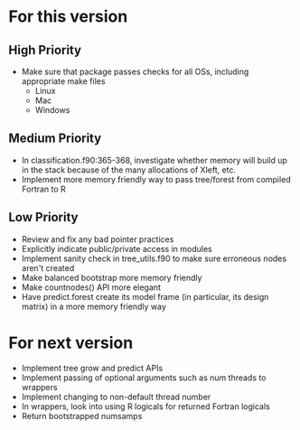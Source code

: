 
For this version
================

High Priority
-------------
* Make sure that package passes checks for all OSs, including appropriate make files
	* Linux
	* Mac
	* Windows


Medium Priority
---------------
* In classification.f90:365-368, investigate whether memory will build up in the stack because of the many allocations of Xleft, etc.
* Implement more memory friendly way to pass tree/forest from compiled Fortran to R


Low Priority
------------
* Review and fix any bad pointer practices
* Explicitly indicate public/private access in modules
* Implement sanity check in tree_utils.f90 to make sure erroneous nodes aren't created
* Make balanced bootstrap more memory friendly
* Make countnodes() API more elegant
* Have predict.forest create its model frame (in particular, its design matrix) in a more memory friendly way



For next version
================
* Implement tree grow and predict APIs
* Implement passing of optional arguments such as num threads to wrappers
* Implement changing to non-default thread number
* In wrappers, look into using R logicals for returned Fortran logicals
* Return bootstrapped numsamps
